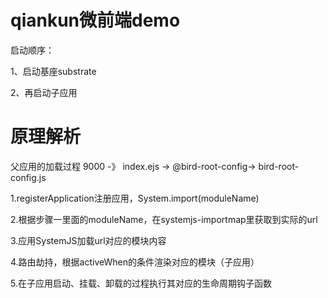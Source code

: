 # qiankun微前端demo

启动顺序： 

1、启动基座substrate 

2、再启动子应用

# 原理解析

父应用的加载过程 9000 -》 index.ejs ->  @bird-root-config->  bird-root-config.js 

1.registerApplication注册应用，System.import(moduleName)

2.根据步骤一里面的moduleName，在systemjs-importmap里获取到实际的url

3.应用SystemJS加载url对应的模块内容

4.路由劫持，根据activeWhen的条件渲染对应的模块（子应用）

5.在子应用启动、挂载、卸载的过程执行其对应的生命周期钩子函数

